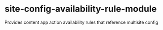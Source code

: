 # site-config-availability-rule-module
Provides content app action availability rules that reference multisite config

